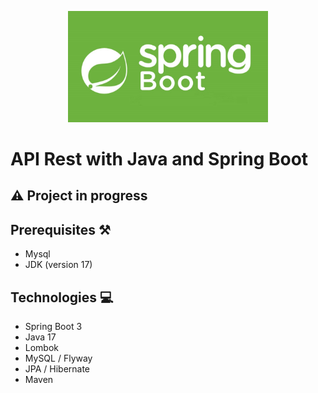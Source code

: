 <p align="center">
  <a href="https://spring.io/projects/spring-boot" target="blank"><img src="/assets/spring.jpg" width="320" alt="Spring boot Logo" /></a>
</p>

# API Rest with Java and Spring Boot

## ⚠️️ Project in progress

## Prerequisites ⚒️
<ul>
    <li>Mysql</li>
    <li>JDK (version 17)</li>
</ul>

## Technologies 💻
<ul>
    <li>Spring Boot 3</li>
    <li>Java 17</li>
    <li>Lombok </li>
    <li>MySQL / Flyway</li>
    <li>JPA / Hibernate</li>
    <li>Maven</li>
</ul>
